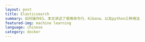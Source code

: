 ```yaml
---
layout: post
title: Elasticsearch
summary: 如何操作ES，本文讲述了使用命令行、Kibana、以及python三种用法
featured-img: machine learning
language: chinese 
category: docker
---
```



